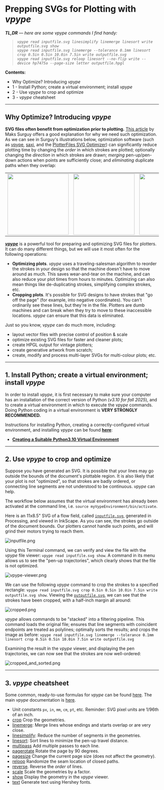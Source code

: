# Prepping SVGs for Plotting with *vpype*


***TL,DR*** *— here are some vpype commands I find handy:*

> *`vpype read inputfile.svg linesimplify linemerge linesort write outputfile.svg show`*<br />
> *`vpype read inputfile.svg linemerge --tolerance 0.1mm linesort crop 0.5in 0.5in 10.0in 7.5in write outputfile.svg`*<br />
> *`vpype read inputfile.svg reloop linesort --no-flip write --device hp7475a --page-size letter outputfile.hpgl`*

**Contents:** 

* Why Optimize? Introducing *vpype*
* 1 - Install Python; create a virtual environment; install *vpype*
* 2 - Use *vpype* to crop and optimize
* 3 - *vpype* cheatsheet

---

## Why Optimize? Introducing *vpype*

**SVG files often benefit from optimization prior to plotting.** [This article](https://plotterfiles.com/news/optimizing-files-for-plotting) by Maks Surguy offers a good explanation for why we need such optimization. As we can see in Surguy's illustrations below, optimization software (such as [vpype](https://vpype.readthedocs.io), [saxi](https://github.com/nornagon/saxi), and the 
[PlotterFiles SVG Optimizer](https://plotterfiles.com/tools/optimizer)) can significantly reduce plotting time by changing the *order* in which strokes are plotted; optionally changing the *direction* in which strokes are drawn; *merging* pen-up/pen-down actions when points are sufficiently close; and *eliminating* duplicate paths when they overlap:

<table>
<tr>
<td><img src="img/surguy_pathorder.png" width="200"></td>
<td><img src="img/surguy_pen-travel.png" width="200"></td>
<td><img src="img/surguy_svg-paths-overlapped.png" width="200"></td>
<td><img src="img/surguy_svg-paths-merge.png" width="200"></td>
</tr>
</table>


[***vpype***](https://vpype.readthedocs.io/en/latest/) is a powerful tool for preparing and optimizing SVG files for plotters. It can do many different things, but we will use it most often for the following operations: 

* **Optimizing plots**. *vpype* uses a traveling-salesman algorithm to reorder the strokes in your design so that the machine doesn't have to move around as much. This saves wear-and-tear on the machine, and can also reduce your plot times from hours to minutes. Optimizing can also mean things like de-duplicating strokes, simplifying complex strokes, etc.
* **Cropping plots**. It's possible for SVG designs to have strokes that "go off the page" (for example, into negative coordinates). You can't ordinarily see these lines, but they're in the file. Plotters are dumb machines and can break when they try to move to these inaccessible locations. *vpype* can ensure that this data is eliminated.

Just so you know, *vpype* can do much more, including: 

* layout vector files with precise control of position & scale
* optimize existing SVG files for faster and cleaner plots;
* create HPGL output for vintage plotters;
* create generative artwork from scratch;
* create, modify and process multi-layer SVGs for multi-colour plots; etc.


---

## 1. Install Python; create a virtual environment; install *vpype*

In order to install *vpype*, it is first necessary to make sure your computer has an installation of the correct version of Python (*v3.10 for fall 2025*), and to create a virtual environment in which to execute the *vpype* commands. Doing Python coding in a virtual environment is **VERY STRONGLY RECOMMENDED.**  

Instructions for installing Python, creating a correctly-configured virtual environment, and installing *vpype* can be found [**here**](../python/README.md#1-creating-a-suitable-python310-virtual-environment):

* [**Creating a Suitable Python3.10 Virtual Environment**](../python/README.md#1-creating-a-suitable-python310-virtual-environment)


---

## 2. Use *vpype* to crop and optimize

Suppose you have generated an SVG. It is possible that your lines may go outside the bounds of the document's plottable region. It is also likely that your plot is not "optimized", so that strokes are badly ordered, or connecting line segments are not understood to be continuous. *vpype* can help. 

The workflow below assumes that the virtual environment has already been activated at the command line, i.e. `source myVypeEnvironment/bin/activate`. 

Here is an 11x8.5" SVG of a flow field, called [`inputfile.svg`](img/inputfile.svg), generated in Processing, and viewed in InkScape. As you can see, the strokes go outside of the document bounds. Our plotters cannot handle such points, and will grind their motors trying to reach them.

![inputfile.png](img/inputfile.png)

Using this Terminal command, we can verify and view the file with the *vpype* file viewer: `vpype read inputfile.svg show`. A command in its menu allows us to see the "pen-up trajectories", which clearly shows that the file is not optimized. 

![vpype-viewer.png](img/vpype-viewer.png)

We can use the following *vpype* command to crop the strokes to a specified rectangle: `vpype read inputfile.svg crop 0.5in 0.5in 10.0in 7.5in write outputfile.svg show`. Viewing the [`outputfile.svg`](img/outputfile.svg), we can see that the strokes have been cropped, with a half-inch margin all around: 

![cropped.png](img/cropped.png)

*vpype* allows commands to be "stacked" into a filtering pipeline. This command loads the original file; ensures that line segments with coincident endpoints are treated as polylines; optimally sorts the results; and crops the image as before: `vpype read inputfile.svg linemerge --tolerance 0.1mm linesort crop 0.5in 0.5in 10.0in 7.5in write outputfile.svg`

Examining the result in the *vpype* viewer, and displaying the pen trajectories, we can now see that the strokes are now well-ordered: 

![cropped_and_sorted.png](img/cropped_and_sorted.png)


---

## 3. *vpype* cheatsheet

Some common, ready-to-use formulas for *vpype* can be found [here](https://github.com/abey79/vpype?tab=readme-ov-file#examples). The main *vpype* documentation is [here](https://vpype.readthedocs.io/en/latest/index.html). 

* Unit constants `px`, `in`, `mm`, `cm`, `pt`, etc. Reminder: SVG pixel units are 1/96th of an inch.
* [crop](https://vpype.readthedocs.io/en/latest/reference.html#crop) Crop the geometries.
* [linemerge](https://vpype.readthedocs.io/en/latest/reference.html#cmd-linemerge): Merge lines whose endings and starts overlap or are very close.
* [linesimplify](https://vpype.readthedocs.io/en/latest/reference.html#linesimplify): Reduce the number of segments in the geometries.
* [linesort](https://vpype.readthedocs.io/en/latest/reference.html#linesort): Sort lines to minimize the pen-up travel distance.
* [multipass](https://vpype.readthedocs.io/en/latest/reference.html#multipass) Add multiple passes to each line.
* [pagerotate](https://vpype.readthedocs.io/en/latest/reference.html#pagerotate) Rotate the page by 90 degrees.
* [pagesize](https://vpype.readthedocs.io/en/latest/reference.html#pagesize) Change the current page size (does not affect the geometry). 
* [reloop](https://vpype.readthedocs.io/en/latest/reference.html#reloop) Randomize the seam location of closed paths.
* [reverse](https://vpype.readthedocs.io/en/latest/reference.html#reverse). Reverse the *order* of lines.
* [scale](https://vpype.readthedocs.io/en/latest/reference.html#scale) Scale the geometries by a factor.
* [show](https://vpype.readthedocs.io/en/latest/reference.html#show) Display the geometry in the *vpype* viewer.
* [text](https://vpype.readthedocs.io/en/latest/reference.html#text) Generate text using Hershey fonts.

